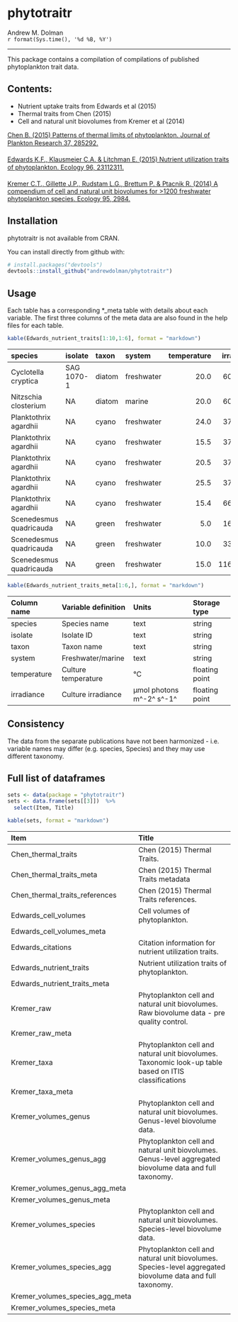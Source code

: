 # phytotraitr
Andrew M. Dolman  
`r format(Sys.time(), '%d %B, %Y')`  
*********************
This package contains a compilation of compilations of published phytoplankton trait data. 

## Contents:

* Nutrient uptake traits from Edwards et al (2015)
* Thermal traits from Chen (2015)
* Cell and natural unit biovolumes from Kremer et al (2014)


[Chen B. (2015) Patterns of thermal limits of phytoplankton. Journal of Plankton Research 37, 285292.](http://www.plankt.oxfordjournals.org/cgi/doi/10.1093/plankt/fbv009)

[Edwards K.F., Klausmeier C.A. & Litchman E. (2015) Nutrient utilization traits of phytoplankton. Ecology 96, 23112311.](http://www.esajournals.org/doi/abs/10.1890/14-2252.1)

[Kremer C.T., Gillette J.P., Rudstam L.G., Brettum P. & Ptacnik R. (2014) A compendium of cell and natural unit biovolumes for >1200 freshwater phytoplankton species. Ecology 95, 2984.](http://www.esajournals.org/doi/abs/10.1890/14-0603.1)

## Installation

phytotraitr is not available from CRAN.

You can install directly from github with:
```R
# install.packages("devtools")
devtools::install_github("andrewdolman/phytotraitr")
```

## Usage



Each table has a corresponding *_meta table with details about each variable. The first three columns of the meta data are also found in the help files for each table.


```r
kable(Edwards_nutrient_traits[1:10,1:6], format = "markdown")
```



|species                 |isolate    |taxon  |system     | temperature| irradiance|
|:-----------------------|:----------|:------|:----------|-----------:|----------:|
|Cyclotella cryptica     |SAG 1070-1 |diatom |freshwater |        20.0|   60.00000|
|Nitzschia closterium    |NA         |diatom |marine     |        20.0|   60.00000|
|Planktothrix agardhii   |NA         |cyano  |freshwater |        24.0|   37.00000|
|Planktothrix agardhii   |NA         |cyano  |freshwater |        15.5|   37.00000|
|Planktothrix agardhii   |NA         |cyano  |freshwater |        20.5|   37.00000|
|Planktothrix agardhii   |NA         |cyano  |freshwater |        25.5|   37.00000|
|Planktothrix agardhii   |NA         |cyano  |freshwater |        15.4|   66.40000|
|Scenedesmus quadricauda |NA         |green  |freshwater |         5.0|   16.60578|
|Scenedesmus quadricauda |NA         |green  |freshwater |        10.0|   33.21156|
|Scenedesmus quadricauda |NA         |green  |freshwater |        15.0|  116.24045|

```r
kable(Edwards_nutrient_traits_meta[1:6,], format = "markdown")
```



|﻿Column name  |Variable definition |Units                    |Storage type   |
|:-----------|:-------------------|:------------------------|:--------------|
|species     |Species name        |text                     |string         |
|isolate     |Isolate ID          |text                     |string         |
|taxon       |Taxon name          |text                     |string         |
|system      |Freshwater/marine   |text                     |string         |
|temperature |Culture temperature |°C                       |floating point |
|irradiance  |Culture irradiance  |µmol photons m^-2^ s^-1^ |floating point |

## Consistency

The data from the separate publications have not been harmonized - i.e. variable names may differ (e.g. species, Species) and they may use different taxonomy.


## Full list of dataframes


```r
sets <- data(package = "phytotraitr")  
sets <- data.frame(sets[[3]])  %>% 
  select(Item, Title)

kable(sets, format = "markdown")
```



|Item                            |Title                                                                                                      |
|:-------------------------------|:----------------------------------------------------------------------------------------------------------|
|Chen_thermal_traits             |Chen (2015) Thermal Traits.                                                                                |
|Chen_thermal_traits_meta        |Chen (2015) Thermal Traits metadata                                                                        |
|Chen_thermal_traits_references  |Chen (2015) Thermal Traits references.                                                                     |
|Edwards_cell_volumes            |Cell volumes of phytoplankton.                                                                             |
|Edwards_cell_volumes_meta       |                                                                                                           |
|Edwards_citations               |Citation information for nutrient utilization traits.                                                      |
|Edwards_nutrient_traits         |Nutrient utilization traits of phytoplankton.                                                              |
|Edwards_nutrient_traits_meta    |                                                                                                           |
|Kremer_raw                      |Phytoplankton cell and natural unit biovolumes. Raw biovolume data - pre quality control.                  |
|Kremer_raw_meta                 |                                                                                                           |
|Kremer_taxa                     |Phytoplankton cell and natural unit biovolumes. Taxonomic look-up table based on ITIS classifications      |
|Kremer_taxa_meta                |                                                                                                           |
|Kremer_volumes_genus            |Phytoplankton cell and natural unit biovolumes. Genus-level biovolume data.                                |
|Kremer_volumes_genus_agg        |Phytoplankton cell and natural unit biovolumes. Genus-level aggregated biovolume data and full taxonomy.   |
|Kremer_volumes_genus_agg_meta   |                                                                                                           |
|Kremer_volumes_genus_meta       |                                                                                                           |
|Kremer_volumes_species          |Phytoplankton cell and natural unit biovolumes. Species-level biovolume data.                              |
|Kremer_volumes_species_agg      |Phytoplankton cell and natural unit biovolumes. Species-level aggregated biovolume data and full taxonomy. |
|Kremer_volumes_species_agg_meta |                                                                                                           |
|Kremer_volumes_species_meta     |                                                                                                           |

